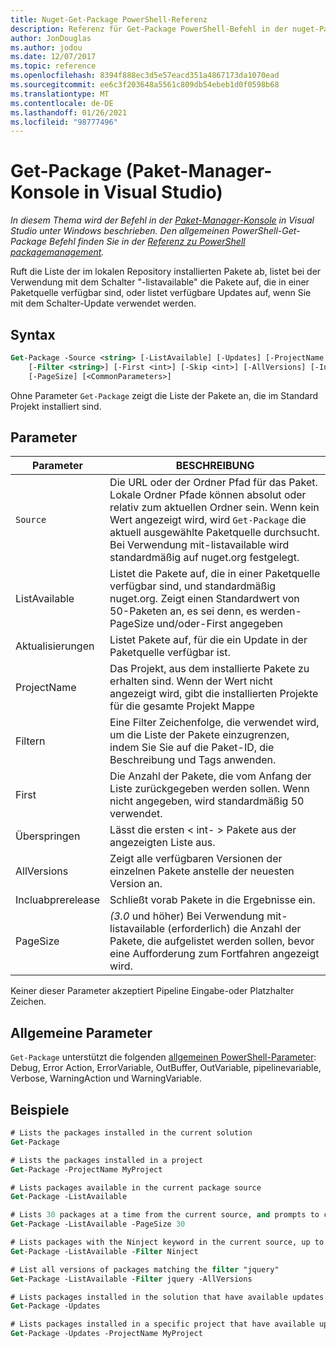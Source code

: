 ```yaml
---
title: Nuget-Get-Package PowerShell-Referenz
description: Referenz für Get-Package PowerShell-Befehl in der nuget-Paket-Manager-Konsole in Visual Studio.
author: JonDouglas
ms.author: jodou
ms.date: 12/07/2017
ms.topic: reference
ms.openlocfilehash: 8394f888ec3d5e57eacd351a4867173da1070ead
ms.sourcegitcommit: ee6c3f203648a5561c809db54ebeb1d0f0598b68
ms.translationtype: MT
ms.contentlocale: de-DE
ms.lasthandoff: 01/26/2021
ms.locfileid: "98777496"
---
```

# <a name="get-package-package-manager-console-in-visual-studio"></a>Get-Package (Paket-Manager-Konsole in Visual Studio)

*In diesem Thema wird der Befehl in der [Paket-Manager-Konsole](../../consume-packages/install-use-packages-powershell.md) in Visual Studio unter Windows beschrieben. Den allgemeinen PowerShell-Get-Package Befehl finden Sie in der [Referenz zu PowerShell packagemanagement](/powershell/module/packagemanagement/?view=powershell-6).*

Ruft die Liste der im lokalen Repository installierten Pakete ab, listet bei der Verwendung mit dem Schalter "-listavailable" die Pakete auf, die in einer Paketquelle verfügbar sind, oder listet verfügbare Updates auf, wenn Sie mit dem Schalter-Update verwendet werden.

## <a name="syntax"></a>Syntax

```ps
Get-Package -Source <string> [-ListAvailable] [-Updates] [-ProjectName <string>]
    [-Filter <string>] [-First <int>] [-Skip <int>] [-AllVersions] [-IncludePrerelease]
    [-PageSize] [<CommonParameters>]
```

Ohne Parameter `Get-Package` zeigt die Liste der Pakete an, die im Standard Projekt installiert sind.

## <a name="parameters"></a>Parameter

| Parameter | BESCHREIBUNG |
| --- | --- |
| `Source` | Die URL oder der Ordner Pfad für das Paket. Lokale Ordner Pfade können absolut oder relativ zum aktuellen Ordner sein. Wenn kein Wert angezeigt wird, wird `Get-Package` die aktuell ausgewählte Paketquelle durchsucht. Bei Verwendung mit-listavailable wird standardmäßig auf nuget.org festgelegt. |
| ListAvailable | Listet die Pakete auf, die in einer Paketquelle verfügbar sind, und standardmäßig nuget.org. Zeigt einen Standardwert von 50-Paketen an, es sei denn, es werden-PageSize und/oder-First angegeben |
| Aktualisierungen | Listet Pakete auf, für die ein Update in der Paketquelle verfügbar ist. |
| ProjectName | Das Projekt, aus dem installierte Pakete zu erhalten sind. Wenn der Wert nicht angezeigt wird, gibt die installierten Projekte für die gesamte Projekt Mappe |
| Filtern | Eine Filter Zeichenfolge, die verwendet wird, um die Liste der Pakete einzugrenzen, indem Sie Sie auf die Paket-ID, die Beschreibung und Tags anwenden. |
| First | Die Anzahl der Pakete, die vom Anfang der Liste zurückgegeben werden sollen. Wenn nicht angegeben, wird standardmäßig 50 verwendet. |
| Überspringen | Lässt die ersten &lt; int- &gt; Pakete aus der angezeigten Liste aus.  |
| AllVersions | Zeigt alle verfügbaren Versionen der einzelnen Pakete anstelle der neuesten Version an. |
| Incluabprerelease | Schließt vorab Pakete in die Ergebnisse ein. |
| PageSize | *(3.0* und höher) Bei Verwendung mit-listavailable (erforderlich) die Anzahl der Pakete, die aufgelistet werden sollen, bevor eine Aufforderung zum Fortfahren angezeigt wird. |

Keiner dieser Parameter akzeptiert Pipeline Eingabe-oder Platzhalter Zeichen.

## <a name="common-parameters"></a>Allgemeine Parameter

`Get-Package` unterstützt die folgenden [allgemeinen PowerShell-Parameter](/powershell/module/microsoft.powershell.core/about/about_commonparameters): Debug, Error Action, ErrorVariable, OutBuffer, OutVariable, pipelinevariable, Verbose, WarningAction und WarningVariable.

## <a name="examples"></a>Beispiele

```ps
# Lists the packages installed in the current solution
Get-Package

# Lists the packages installed in a project
Get-Package -ProjectName MyProject

# Lists packages available in the current package source
Get-Package -ListAvailable

# Lists 30 packages at a time from the current source, and prompts to continue if more are available
Get-Package -ListAvailable -PageSize 30

# Lists packages with the Ninject keyword in the current source, up to 50
Get-Package -ListAvailable -Filter Ninject

# List all versions of packages matching the filter "jquery"
Get-Package -ListAvailable -Filter jquery -AllVersions

# Lists packages installed in the solution that have available updates
Get-Package -Updates

# Lists packages installed in a specific project that have available updates
Get-Package -Updates -ProjectName MyProject
```